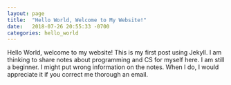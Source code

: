 ```yaml
---
layout: page
title:  "Hello World, Welcome to My Website!"
date:   2018-07-26 20:55:33 -0700
categories: hello_world
---
```

Hello World, welcome to my website! This is my first post using Jekyll. I am thinking to share notes about programming and CS for myself here. I am still a beginner. I might put wrong information on the notes. When I do, I would appreciate it if you correct me thorough an email. 
